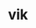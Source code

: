---
title: vik
parent: Words
last_modified_date: 2021-12-26

see_also:
  - vikkeur
  - vikment
  - vikt
  - viktorise
transcriptions:
  - ˈvɪk
translations:
  - to win
  - to succeed
etymology:
  From Billzonian [vikt](vikt), from Billzonian [viktorise](victorise), from English `victory`.
examples:
  - bzo: "Kurrly **vik**!"
    eng: "I am **win**ning!"
---